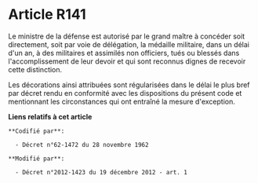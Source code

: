 # Article R141

Le ministre de la défense est autorisé par le grand maître à concéder soit directement, soit par voie de délégation, la
médaille militaire, dans un délai d'un an, à des militaires et assimilés non officiers, tués ou blessés dans
l'accomplissement de leur devoir et qui sont reconnus dignes de recevoir cette distinction. 

Les décorations ainsi attribuées sont régularisées dans le délai le plus bref par décret rendu en conformité avec les
dispositions du présent code et mentionnant les circonstances qui ont entraîné la mesure d'exception.

**Liens relatifs à cet article**

	**Codifié par**:

	  - Décret n°62-1472 du 28 novembre 1962

	**Modifié par**:

	  - Décret n°2012-1423 du 19 décembre 2012 - art. 1

